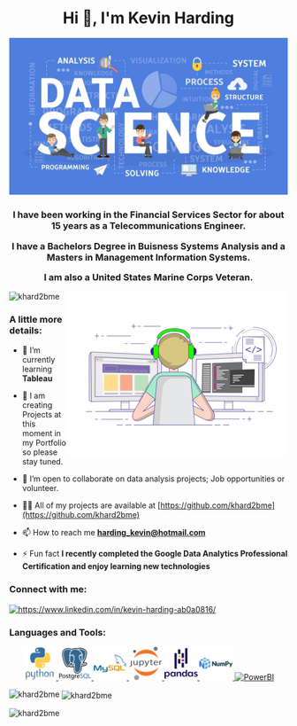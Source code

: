 
<h1 align="center">Hi 👋, I'm Kevin Harding</h1>
<div align="center"> <img src="https://raw.githubusercontent.com/khard2bme/khard2bme/main/datascience.jpg"> </div>
<h3 align="center">
  I have been working in the Financial Services Sector for about 15 years as a Telecommunications Engineer.
  
  
  I have a Bachelors Degree in Buisness Systems Analysis and a Masters in Management Information Systems.
  
  
  I am also a United States Marine Corps Veteran.
  </h3>
  
<img align="right" alt="Coding" width="400" src="https://raw.githubusercontent.com/devSouvik/devSouvik/master/gif3.gif">
<p align="left"> <img src="https://komarev.com/ghpvc/?username=khard2bme&label=Profile%20views&color=0e75b6&style=flat" alt="khard2bme" /> </p>


<h3 align="left"> A little more details:</h3>

- 🌱 I’m currently learning **Tableau**
- 👀 I am creating Projects at this moment in my Portfolio so please stay tuned.
- 💞️ I’m open to collaborate on data analysis projects; Job opportunities or volunteer.

- 👨‍💻 All of my projects are available at [https://github.com/khard2bme](https://github.com/khard2bme)

- 📫 How to reach me **harding_kevin@hotmail.com**

- ⚡ Fun fact **I recently completed the Google Data Analytics Professional Certification and enjoy learning new technologies**

<h3 align="left">Connect with me:</h3>
<p align="left">
<a href="https://www.linkedin.com/in/kevin-harding-ab0a0816/" target="blank"><img align="center" src="https://raw.githubusercontent.com/khard2bme/github-profile-readme-generator/master/src/images/icons/Social/linked-in-alt.svg" alt="https://www.linkedin.com/in/kevin-harding-ab0a0816/" height="30" width="40" /></a>
</p>

<h3 align="left">Languages and Tools:</h3>
<p align="center">
  <a href="https://www.python.org/" target="_blank" rel="noreferrer"> <img src="https://github.com/devicons/devicon/blob/master/icons/python/python-original-wordmark.svg" title="Python" alt="Python" width="60" height="60"/> </a> 
  <a href="https://www.postgresql.org/" target="_blank" rel="noreferrer"> <img src="https://github.com/devicons/devicon/blob/master/icons/postgresql/postgresql-original-wordmark.svg" title="PostgreSQL" alt="PostgreSQL" width="60" height="60"/> </a> 
 <a href="https://www.mysql.com/" target="_blank" rel="noreferrer"> <img src="https://github.com/devicons/devicon/blob/master/icons/mysql/mysql-original-wordmark.svg" title="MySQL"  alt="MySQL" width="60" height="60"/> </a>
  <a href="https://jupyter.org/" target="_blank" rel="noreferrer"> <img src="https://github.com/devicons/devicon/blob/master/icons/jupyter/jupyter-original-wordmark.svg" title="Jupyter" alt="Jupyter" width="60" height="60"/> </a>
  <a href="https://pandas.pydata.org/" target="_blank" rel="noreferrer"> <img src="https://github.com/devicons/devicon/blob/master/icons/pandas/pandas-original-wordmark.svg" title="Pandas" alt="Pandas" width="60" height="60"/> </a>
  <a href="https://numpy.org/" target="_blank" rel="noreferrer"> <img src="https://github.com/devicons/devicon/blob/master/icons/numpy/numpy-original-wordmark.svg" title="Numpy" alt="Numpy" width="60" height="60"/> </a>
  <a href="https://www.microsoft.com/en-us/download/details.aspx?id=58494" target="_blank" rel="noreferrer"> <img src="https://github.com/microsoft/PowerBI-Icons/blob/main/PNG/Desktop.png" title="PowerBI" alt="PowerBI" width="60" height="60"/> </a>
</p>

<p><img align="left" src="https://github-readme-stats.vercel.app/api/top-langs?username=khard2bme&show_icons=true&locale=en&layout=compact&theme=tokyonight" alt="khard2bme" /></p>

<p>&nbsp;<img align="center" src="https://github-readme-stats.vercel.app/api?username=khard2bme&show_icons=true&locale=en&theme=tokyonight" alt="khard2bme" /></p>

<p><img align="center" src="https://github-readme-streak-stats.herokuapp.com/?user=khard2bme&theme=tokyonight" alt="khard2bme" /></p>
